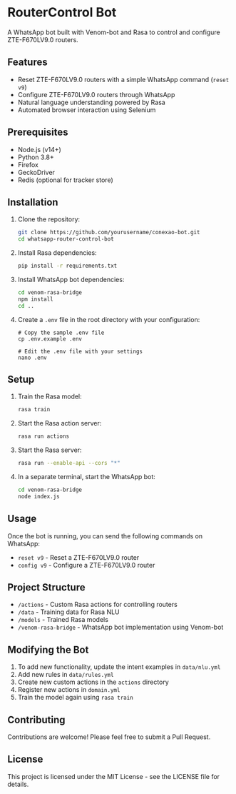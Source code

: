 # RouterControl Bot

A WhatsApp bot built with Venom-bot and Rasa to control and configure ZTE-F670LV9.0 routers.

## Features

- Reset ZTE-F670LV9.0 routers with a simple WhatsApp command (`reset v9`)
- Configure ZTE-F670LV9.0 routers through WhatsApp
- Natural language understanding powered by Rasa
- Automated browser interaction using Selenium

## Prerequisites

- Node.js (v14+)
- Python 3.8+
- Firefox
- GeckoDriver
- Redis (optional for tracker store)

## Installation

1. Clone the repository:
   ```bash
   git clone https://github.com/yourusername/conexao-bot.git
   cd whatsapp-router-control-bot
   ```

2. Install Rasa dependencies:
   ```bash
   pip install -r requirements.txt
   ```

3. Install WhatsApp bot dependencies:
   ```bash
   cd venom-rasa-bridge
   npm install
   cd ..
   ```

4. Create a `.env` file in the root directory with your configuration:
   ```
   # Copy the sample .env file
   cp .env.example .env
   
   # Edit the .env file with your settings
   nano .env
   ```

## Setup

1. Train the Rasa model:
   ```bash
   rasa train
   ```

2. Start the Rasa action server:
   ```bash
   rasa run actions
   ```

3. Start the Rasa server:
   ```bash
   rasa run --enable-api --cors "*"
   ```

4. In a separate terminal, start the WhatsApp bot:
   ```bash
   cd venom-rasa-bridge
   node index.js
   ```

## Usage

Once the bot is running, you can send the following commands on WhatsApp:

- `reset v9` - Reset a ZTE-F670LV9.0 router
- `config v9` - Configure a ZTE-F670LV9.0 router

## Project Structure

- `/actions` - Custom Rasa actions for controlling routers
- `/data` - Training data for Rasa NLU
- `/models` - Trained Rasa models
- `/venom-rasa-bridge` - WhatsApp bot implementation using Venom-bot

## Modifying the Bot

1. To add new functionality, update the intent examples in `data/nlu.yml`
2. Add new rules in `data/rules.yml`
3. Create new custom actions in the `actions` directory
4. Register new actions in `domain.yml`
5. Train the model again using `rasa train`

## Contributing

Contributions are welcome! Please feel free to submit a Pull Request.

## License

This project is licensed under the MIT License - see the LICENSE file for details. 
